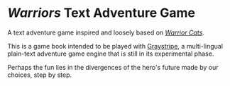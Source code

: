 # _Warriors_ Text Adventure Game

A text adventure game inspired and loosely based on [_Warrior Cats_](http://warriorcats.com/).

This is a game book intended to be played with [Graystripe](https://github.com/CXuesong/Graystripe), a multi-lingual plain-text adventure game engine that is still in its experimental phase.

Perhaps the fun lies in the divergences of the hero's future made by our choices, step by step.